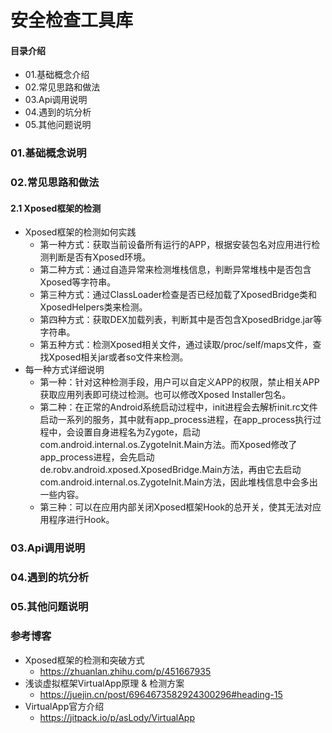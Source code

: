# 安全检查工具库
#### 目录介绍
- 01.基础概念介绍
- 02.常见思路和做法
- 03.Api调用说明
- 04.遇到的坑分析
- 05.其他问题说明



### 01.基础概念说明


### 02.常见思路和做法
#### 2.1 Xposed框架的检测
- Xposed框架的检测如何实践
    - 第一种方式：获取当前设备所有运行的APP，根据安装包名对应用进行检测判断是否有Xposed环境。
    - 第二种方式：通过自造异常来检测堆栈信息，判断异常堆栈中是否包含Xposed等字符串。
    - 第三种方式：通过ClassLoader检查是否已经加载了XposedBridge类和XposedHelpers类来检测。
    - 第四种方式：获取DEX加载列表，判断其中是否包含XposedBridge.jar等字符串。
    - 第五种方式：检测Xposed相关文件，通过读取/proc/self/maps文件，查找Xposed相关jar或者so文件来检测。
- 每一种方式详细说明
    - 第一种：针对这种检测手段，用户可以自定义APP的权限，禁止相关APP获取应用列表即可绕过检测。也可以修改Xposed Installer包名。
    - 第二种：在正常的Android系统启动过程中，init进程会去解析init.rc文件启动一系列的服务，其中就有app_process进程，在app_process执行过程中，会设置自身进程名为Zygote，启动com.android.internal.os.ZygoteInit.Main方法。而Xposed修改了app_process进程，会先启动de.robv.android.xposed.XposedBridge.Main方法，再由它去启动com.android.internal.os.ZygoteInit.Main方法，因此堆栈信息中会多出一些内容。
    - 第三种：可以在应用内部关闭Xposed框架Hook的总开关，使其无法对应用程序进行Hook。


### 03.Api调用说明



### 04.遇到的坑分析


### 05.其他问题说明



### 参考博客
- Xposed框架的检测和突破方式
    - https://zhuanlan.zhihu.com/p/451667935
- 浅谈虚拟框架VirtualApp原理 & 检测方案
    - https://juejin.cn/post/6964673582924300296#heading-15
- VirtualApp官方介绍
    - https://jitpack.io/p/asLody/VirtualApp
